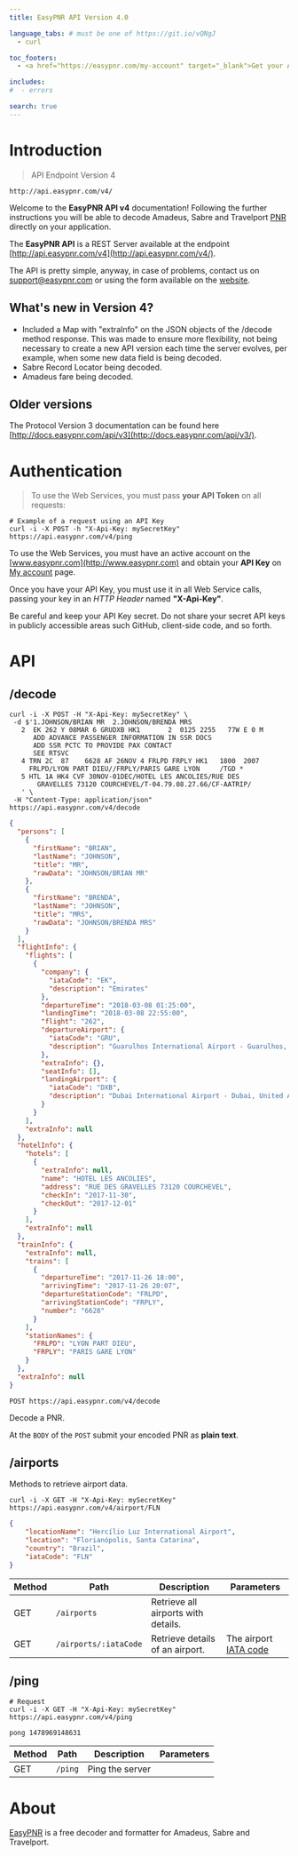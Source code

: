 ```yaml
---
title: EasyPNR API Version 4.0

language_tabs: # must be one of https://git.io/vQNgJ
  - curl

toc_footers:
  - <a href="https://easypnr.com/my-account" target="_blank">Get your API Key here</a>

includes:
#  - errors

search: true
---
```


# Introduction

> API Endpoint Version 4

```
http://api.easypnr.com/v4/
```

Welcome to the **EasyPNR API v4** documentation! Following the further instructions you will be able to decode Amadeus, Sabre and Travelport [PNR](http://www.easypnr.com/blog/what-is-a-pnr) directly on your application.

The **EasyPNR API** is a REST Server available at the endpoint [http://api.easypnr.com/v4](http://api.easypnr.com/v4/).

The API is pretty simple, anyway, in case of problems, contact us on [support@easypnr.com](mailto:support@easypnr.com) or using the form available on the [website](http://www.easypnr.com/contact).

## What's new in Version 4?

 - Included a Map with "extraInfo" on the JSON objects of the /decode method response. This was made to ensure more flexibility, not being necessary to create a new API version each time the server evolves, per example, when some new data field is being decoded.
 - Sabre Record Locator being decoded.
 - Amadeus fare being decoded.

## Older versions

The Protocol Version 3 documentation can be found here  [http://docs.easypnr.com/api/v3](http://docs.easypnr.com/api/v3/).

# Authentication

> To use the Web Services, you must pass **your API Token** on all requests:

```curl
# Example of a request using an API Key
curl -i -X POST -h "X-Api-Key: mySecretKey" https://api.easypnr.com/v4/ping
```

To use the Web Services, you must have an active account on the [www.easypnr.com](http://www.easypnr.com) and obtain your **API Key** on [My account](http://www.easypnr.com/my-account) page.

Once you have your API Key, you must use it in all Web Service calls, passing your key in an *HTTP Header* named **"X-Api-Key"**.

Be careful and keep your API Key secret. Do not share your secret API keys in publicly accessible areas such GitHub, client-side code, and so forth.

# API

## /decode

```curl
curl -i -X POST -H "X-Api-Key: mySecretKey" \
 -d $'1.JOHNSON/BRIAN MR  2.JOHNSON/BRENDA MRS                             
   2  EK 262 Y 08MAR 6 GRUDXB HK1       2  0125 2255   77W E 0 M               
      ADD ADVANCE PASSENGER INFORMATION IN SSR DOCS                            
      ADD SSR PCTC TO PROVIDE PAX CONTACT                                      
      SEE RTSVC                                                                
   4 TRN 2C  87    6628 AF 26NOV 4 FRLPD FRPLY HK1   1800  2007                 
     FRLPD/LYON PART DIEU//FRPLY/PARIS GARE LYON     /TGD *
   5 HTL 1A HK4 CVF 30NOV-01DEC/HOTEL LES ANCOLIES/RUE DES                      
       GRAVELLES 73120 COURCHEVEL/T-04.79.08.27.66/CF-AATRIP/                     
   ' \
 -H "Content-Type: application/json"   https://api.easypnr.com/v4/decode
```
```json
{
  "persons": [
    {
      "firstName": "BRIAN",
      "lastName": "JOHNSON",
      "title": "MR",
      "rawData": "JOHNSON/BRIAN MR"
    },
    {
      "firstName": "BRENDA",
      "lastName": "JOHNSON",
      "title": "MRS",
      "rawData": "JOHNSON/BRENDA MRS"
    }
  ],
  "flightInfo": {
    "flights": [
      {
        "company": {
          "iataCode": "EK",
          "description": "Emirates"
        },
        "departureTime": "2018-03-08 01:25:00",
        "landingTime": "2018-03-08 22:55:00",
        "flight": "262",
        "departureAirport": {
          "iataCode": "GRU",
          "description": "Guarulhos International Airport - Guarulhos, São Paulo, Brazil"
        },
        "extraInfo": {},
        "seatInfo": [],
        "landingAirport": {
          "iataCode": "DXB",
          "description": "Dubai International Airport - Dubai, United Arab Emirates"
        }
      }
    ],
    "extraInfo": null
  },
  "hotelInfo": {
    "hotels": [
      {
        "extraInfo": null,
        "name": "HOTEL LES ANCOLIES",
        "address": "RUE DES GRAVELLES 73120 COURCHEVEL",
        "checkIn": "2017-11-30",
        "checkOut": "2017-12-01"
      }
    ],
    "extraInfo": null
  },
  "trainInfo": {
    "extraInfo": null,
    "trains": [
      {
        "departureTime": "2017-11-26 18:00",
        "arrivingTime": "2017-11-26 20:07",
        "departureStationCode": "FRLPD",
        "arrivingStationCode": "FRPLY",
        "number": "6628"
      }
    ],
    "stationNames": {
      "FRLPD": "LYON PART DIEU",
      "FRPLY": "PARIS GARE LYON"
    }
  },
  "extraInfo": null
}
```

`POST https://api.easypnr.com/v4/decode`

Decode a PNR.

At the `BODY` of the `POST` submit your encoded PNR as **plain text**.

<!-- aside class="success">
Remember — a happy kitten is an authenticated kitten!
</aside-->

## /airports

Methods to retrieve airport data.


```curl
curl -i -X GET -H "X-Api-Key: mySecretKey"  https://api.easypnr.com/v4/airport/FLN
```
```json
{
	"locationName": "Hercílio Luz International Airport",
	"location": "Florianópolis, Santa Catarina",
	"country": "Brazil",
	"iataCode": "FLN"
}
```

Method | Path                  | Description                         | Parameters
------ | --------------        | ------------------------------------|---------
GET    | `/airports`           | Retrieve all airports with details. | 
GET    | `/airports/:iataCode` | Retrieve details of an airport.     | The airport [IATA code](https://www.easypnr.com/blog/download-airport-iata-codes/)



## /ping

```curl
# Request
curl -i -X GET -H "X-Api-Key: mySecretKey"  https://api.easypnr.com/v4/ping
```
```text
pong 1478969148631
```
Method | Path                  | Description                         | Parameters
------ | --------------        | ------------------------------------|---------
GET    | `/ping`               | Ping the server                     |


# About
[EasyPNR](https://www.easypnr.com) is a free decoder and formatter for Amadeus, Sabre and Travelport.